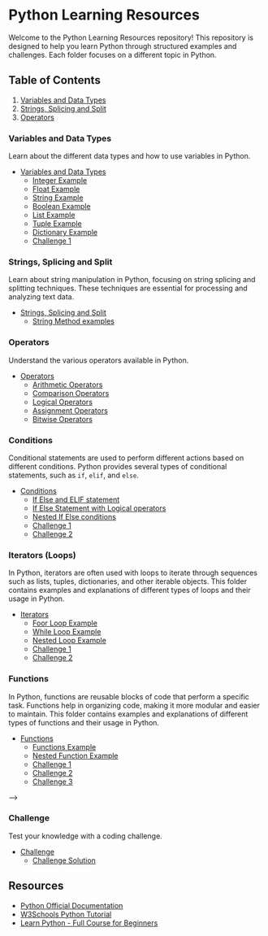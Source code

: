 # Python Learning Resources

Welcome to the Python Learning Resources repository! This repository is designed to help you learn Python through structured examples and challenges. Each folder focuses on a different topic in Python.

## Table of Contents

1. [Variables and Data Types](#variables-and-data-types)
2. [Strings, Splicing and Split](#strings-splicing-and-split)
3. [Operators](#operators)
<!-- 3. [Control Flow](#control-flow)
4. [Challenge](#challenge) -->

### Variables and Data Types

Learn about the different data types and how to use variables in Python.

- [Variables and Data Types](variables-and-data-types/README.md)
  - [Integer Example](variables-and-data-types/integer_example.py)
  - [Float Example](variables-and-data-types/float_example.py)
  - [String Example](variables-and-data-types/string_example.py)
  - [Boolean Example](variables-and-data-types/boolean_example.py)
  - [List Example](variables-and-data-types/list_example.py)
  - [Tuple Example](variables-and-data-types/tuple_example.py)
  - [Dictionary Example](variables-and-data-types/dictionary_example.py)
  - [Challenge 1](variables-and-data-types/challenge_1.py)

### Strings, Splicing and Split

Learn about string manipulation in Python, focusing on string splicing and splitting techniques. These techniques are essential for processing and analyzing text data.

- [Strings, Splicing and Split](strings-splicing-and-split/README.md)
    - [String Method examples](strings-splicing-and-split/string_method_example.py)


### Operators

Understand the various operators available in Python.

- [Operators](operators/README.md)
  - [Arithmetic Operators](operators/arithmetic_operators.py)
  - [Comparison Operators](operators/comparison_operators.py)
  - [Logical Operators](operators/logical_operators.py)
  - [Assignment Operators](operators/assignment_operators.py)
  - [Bitwise Operators](operators/bitwise_operators.py)

### Conditions

Conditional statements are used to perform different actions based on different conditions. Python provides several types of conditional statements, such as `if`, `elif`, and `else`.

- [Conditions](conditions/README.md)
  - [If Else and ELIF statement](conditions/if_else_and_else_if_statement.py)
  - [If Else Statement with Logical operators](conditions/if_else_with_logical_operators.py)
  - [Nested If Else conditions](conditions/nested_conditions.py)
  - [Challenge 1](conditions/challenge_1.py)
  - [Challenge 2](conditions/challenge_2.py)

### Iterators (Loops)
In Python, iterators are often used with loops to iterate through sequences such as lists, tuples, dictionaries, and other iterable objects. This folder contains examples and explanations of different types of loops and their usage in Python.

- [Iterators](iterators/README.md)
  - [Foor Loop Example](iterators/for_loop_example.py)
  - [While Loop Example](iterators/while_loop_example.py)
  - [Nested Loop Example](iterators/nested_loop.py)
  - [Challenge 1](iterators/challenge_1.py)
  - [Challenge 2](iterators/challenge_2.py)

### Functions
In Python, functions are reusable blocks of code that perform a specific task. Functions help in organizing code, making it more modular and easier to maintain. This folder contains examples and explanations of different types of functions and their usage in Python.

- [Functions](functions/README.md)
  - [Functions Example](functions/functions_example.py)
  - [Nested Function Example](functions/nested_function_example.py)
  - [Challenge 1](functions/challenge_1.py)
  - [Challenge 2](functions/challenge_2.py)
  - [Challenge 3](functions/challenge_3.py)



<!-- ### Control Flow

Control the flow of your programs using different control flow statements.

- [Control Flow](control-flow/README.md)
  - [If Statements](control-flow/if_statements.py)
  - [For Loops](control-flow/for_loops.py)
  - [While Loops](control-flow/while_loops.py)
  - [Match-Case](control-flow/match_case.py) --> -->

### Challenge

Test your knowledge with a coding challenge.

- [Challenge](challenge/README.md)
  - [Challenge Solution](challenge/challenge_solution.py)

## Resources

- [Python Official Documentation](https://docs.python.org/3/)
- [W3Schools Python Tutorial](https://www.w3schools.com/python/)
- [Learn Python - Full Course for Beginners](https://www.youtube.com/watch?v=rfscVS0vtbw)
